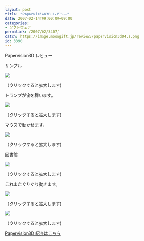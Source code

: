 ```yaml
---
layout: post
title: "Papervision3D レビュー"
date: 2007-02-14T09:00:00+09:00
categories:
- ソフトウェア
permalink: /2007/02/3407/
catch: https://image.moongift.jp/review5/papervision3d04.s.png
id: 3390
---
```

Papervision3D レビュー  
<!--more-->

サンプル

  

[![](https://image.moongift.jp/review5/papervision3d01.s.png)](https://image.moongift.jp/review5/papervision3d01.png)  
  
（クリックすると拡大します)

  

トランプが宙を舞います。

  

[![](https://image.moongift.jp/review5/papervision3d02.s.png)](https://image.moongift.jp/review5/papervision3d02.png)  
  
（クリックすると拡大します)

  

マウスで動かせます。

  

[![](https://image.moongift.jp/review5/papervision3d03.s.png)](https://image.moongift.jp/review5/papervision3d03.png)  
  
（クリックすると拡大します)

  

図書館

  

[![](https://image.moongift.jp/review5/papervision3d04.s.png)](https://image.moongift.jp/review5/papervision3d04.png)  
  
（クリックすると拡大します)

  

これまたぐりぐり動きます。

  

[![](https://image.moongift.jp/review5/papervision3d05.s.png)](https://image.moongift.jp/review5/papervision3d05.png)  
  
（クリックすると拡大します)

  

[![](https://image.moongift.jp/review5/papervision3d06.s.png)](https://image.moongift.jp/review5/papervision3d06.png)  
  
（クリックすると拡大します)

  

[Papervision3D 紹介はこちら](http://oss.moongift.jp/intro/i-3401.html)

